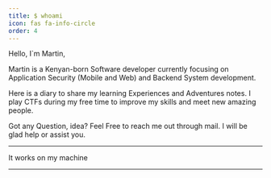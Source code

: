 ```yaml
---
title: $ whoami
icon: fas fa-info-circle
order: 4
---
```


Hello, I`m Martin,

Martin is a Kenyan-born Software developer currently focusing on Application Security (Mobile and Web) and Backend System development.

Here is a diary to share my learning Experiences and Adventures notes. I play CTFs during my free time to improve my skills and meet new amazing people.

Got any Question, idea? Feel Free to reach me out through mail. I will be glad help or assist you.

---------------------------------
It works on my machine

-------------------------------